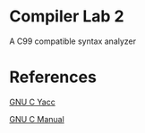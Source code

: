 # Compiler Lab 2

A C99 compatible syntax analyzer

# References

[GNU C Yacc](http://www.quut.com/c/ANSI-C-grammar-y-2011.html)

[GNU C Manual](https://www.gnu.org/software/gnu-c-manual/gnu-c-manual.pdf)